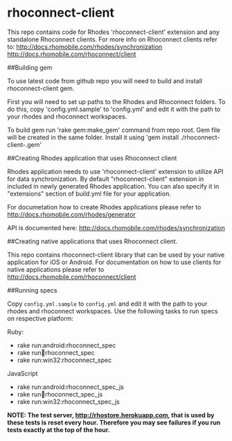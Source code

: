 rhoconnect-client
=================

This repo contains code for Rhodes 'rhoconnect-client' extension and any standalone Rhoconnect clients. For more info on Rhoconnect clients refer to:
  http://docs.rhomobile.com/rhodes/synchronization
  http://docs.rhomobile.com/rhoconnect/client

##Building gem

To use latest code from github repo you will need to build and install rhoconnect-client gem.

First you will need to set up paths to the Rhodes and Rhoconnect folders. To do this, copy 'config.yml.sample' to 'config.yml' and edit it with the path to your rhodes and rhoconnect workspaces.

To build gem run 'rake gem:make_gem' command from repo root. Gem file will be created in the same folder. Install it using 'gem install ./rhoconnect-client-<version>.gem'

##Creating Rhodes application that uses Rhoconnect client

Rhodes application needs to use 'rhoconnect-client' extension to utilize API for data synchronization. By default "rhoconnect-client" extension in included in newly generated Rhodes application. You can also specify it in "extensions" section of build.yml file for your application.

For documetation how to create Rhodes applications please refer to
  http://docs.rhomobile.com/rhodes/generator

API is documented here:
  http://docs.rhomobile.com/rhodes/synchronization
  
##Creating native applications that uses Rhoconnect client.

This repo contains rhoconnect-client library that can be used by your native application for iOS or Android. For documentation on how to use clients for native applications please refer to
  http://docs.rhomobile.com/rhoconnect/client

##Running specs

Copy `config.yml.sample` to `config.yml` and edit it with the path to your rhodes and rhoconnect workspaces.
Use the following tasks to run specs on respective platform:

Ruby:
* rake run:android:rhoconnect_spec
* rake run:iphone:rhoconnect_spec
* rake run:win32:rhoconnect_spec

JavaScript
* rake run:android:rhoconnect_spec_js
* rake run:iphone:rhoconnect_spec_js
* rake run:win32:rhoconnect_spec_js


**NOTE: The test server, http://rhostore.herokuapp.com, that is used by these tests is reset every hour.  Therefore you may see failures if you run tests exactly at the top of the hour.**
